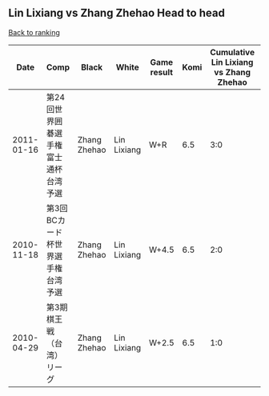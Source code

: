 ## Lin Lixiang vs Zhang Zhehao Head to head

[Back to ranking](../../index.md)




| **Date** | **Comp** | **Black** | **White** | **Game result** | **Komi** | **Cumulative Lin Lixiang vs Zhang Zhehao** | **Lin Lixiang streak** | **Zhang Zhehao streak** | 
| --- | --- | --- | --- | --- | --- | --- | --- | --- |
| 2011-01-16 | 第24回世界囲碁選手権富士通杯台湾予選 | Zhang Zhehao | Lin Lixiang | W+R | 6.5 | 3:0 | 3 | 0 | 
| 2010-11-18 | 第3回BCカード杯世界選手権台湾予選 | Zhang Zhehao | Lin Lixiang | W+4.5 | 6.5 | 2:0 | 2 | 0 | 
| 2010-04-29 | 第3期棋王戦（台湾）リーグ | Zhang Zhehao | Lin Lixiang | W+2.5 | 6.5 | 1:0 | 1 | 0 |




